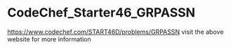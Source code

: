 # CodeChef_Starter46_GRPASSN
https://www.codechef.com/START46D/problems/GRPASSN
visit the above website for more information
